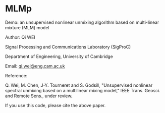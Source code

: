 # MLMp

Demo: an unsupervised nonlinear unmixing algorithm based on multi-linear mixture (MLM) model

Author: Qi WEI

Signal Processing and Communications Laboratory (SigProC)

Department of Engineering, University of Cambridge

Email: qi.wei@eng.cam.ac.uk

Reference:

Q. Wei, M. Chen, J-Y. Tourneret and S. Godsill, "Unsupervised nonlinear spectral 
unmixing based on a multilinear mixing model," IEEE Trans. Geosci. and Remote Sens.,
under review.

If you use this code, please cite the above paper.
